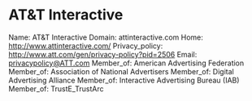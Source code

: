 
# AT&T Interactive

Name: AT&T Interactive
Domain: attinteractive.com
Home: http://www.attinteractive.com/
Privacy_policy: http://www.att.com/gen/privacy-policy?pid=2506
Email: privacypolicy@ATT.com
Member_of: American Advertising Federation
Member_of: Association of National Advertisers
Member_of: Digital Advertising Alliance
Member_of: Interactive Advertising Bureau (IAB)
Member_of: TrustE_TrustArc
